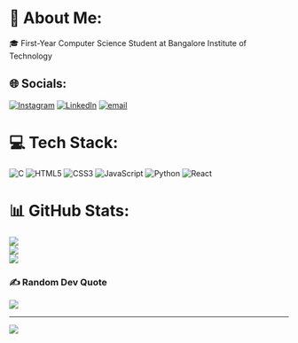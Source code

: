# 💫 About Me:
🎓 First-Year Computer Science Student at Bangalore Institute of Technology


## 🌐 Socials:
[![Instagram](https://img.shields.io/badge/Instagram-%23E4405F.svg?logo=Instagram&logoColor=white)](https://instagram.com/realarnb) [![LinkedIn](https://img.shields.io/badge/LinkedIn-%230077B5.svg?logo=linkedin&logoColor=white)](https://linkedin.com/in/arnab-das-b55bb1329) [![email](https://img.shields.io/badge/Email-D14836?logo=gmail&logoColor=white)](mailto:arnabdasbit.ise@gmail.com) 

# 💻 Tech Stack:
![C](https://img.shields.io/badge/c-%2300599C.svg?style=for-the-badge&logo=c&logoColor=white) ![HTML5](https://img.shields.io/badge/html5-%23E34F26.svg?style=for-the-badge&logo=html5&logoColor=white) ![CSS3](https://img.shields.io/badge/css3-%231572B6.svg?style=for-the-badge&logo=css3&logoColor=white) ![JavaScript](https://img.shields.io/badge/javascript-%23323330.svg?style=for-the-badge&logo=javascript&logoColor=%23F7DF1E) ![Python](https://img.shields.io/badge/python-3670A0?style=for-the-badge&logo=python&logoColor=ffdd54) ![React](https://img.shields.io/badge/react-%2320232a.svg?style=for-the-badge&logo=react&logoColor=%2361DAFB)
# 📊 GitHub Stats:
![](https://github-readme-stats.vercel.app/api?username=engr-arnab&theme=aura_dark&hide_border=false&include_all_commits=false&count_private=false)<br/>
![](https://github-readme-streak-stats.herokuapp.com/?user=engr-arnab&theme=aura_dark&hide_border=false)<br/>
![](https://github-readme-stats.vercel.app/api/top-langs/?username=engr-arnab&theme=aura_dark&hide_border=false&include_all_commits=false&count_private=false&layout=compact)

### ✍️ Random Dev Quote
![](https://quotes-github-readme.vercel.app/api?type=horizontal&theme=radical)

---
[![](https://visitcount.itsvg.in/api?id=engr-arnab&icon=0&color=0)](https://visitcount.itsvg.in)

<!-- Proudly created with GPRM ( https://gprm.itsvg.in ) -->
